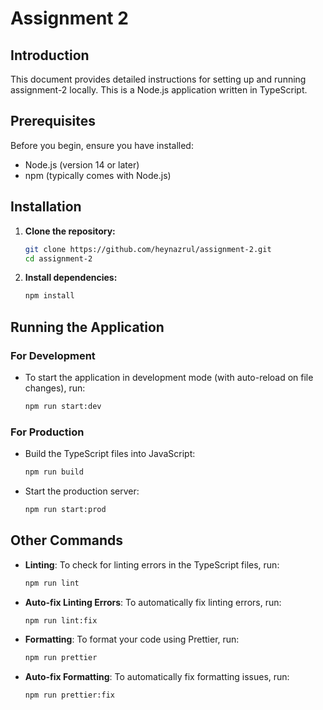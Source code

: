 
# Assignment 2

## Introduction
This document provides detailed instructions for setting up and running assignment-2 locally. This is a Node.js application written in TypeScript.

## Prerequisites
Before you begin, ensure you have installed:
- Node.js (version 14 or later)
- npm (typically comes with Node.js)

## Installation

1. **Clone the repository:**
   ```bash
   git clone https://github.com/heynazrul/assignment-2.git
   cd assignment-2


2. **Install dependencies:**
   ```bash
   npm install
   ```

## Running the Application

### For Development

- To start the application in development mode (with auto-reload on file changes), run:
  ```bash
  npm run start:dev
  ```

### For Production

- Build the TypeScript files into JavaScript:
  ```bash
  npm run build
  ```

- Start the production server:
  ```bash
  npm run start:prod
  ```

## Other Commands

- **Linting**: To check for linting errors in the TypeScript files, run:
  ```bash
  npm run lint
  ```

- **Auto-fix Linting Errors**: To automatically fix linting errors, run:
  ```bash
  npm run lint:fix
  ```

- **Formatting**: To format your code using Prettier, run:
  ```bash
  npm run prettier
  ```

- **Auto-fix Formatting**: To automatically fix formatting issues, run:
  ```bash
  npm run prettier:fix
  ```

